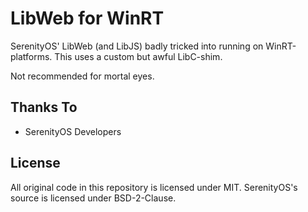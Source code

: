 # LibWeb for WinRT

SerenityOS' LibWeb (and LibJS) badly tricked into running on WinRT-platforms.
This uses a custom but awful LibC-shim.

Not recommended for mortal eyes.

## Thanks To
* SerenityOS Developers

## License
All original code in this repository is licensed under MIT.
SerenityOS's source is licensed under BSD-2-Clause.